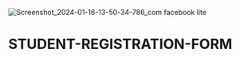 ![Screenshot_2024-01-16-13-50-34-786_com facebook lite](https://github.com/Pratikshyatripathy/STUDENT-REGISTRATION-FORM/assets/143098758/c8690235-e41b-4c8d-bdac-7db7f212f1c6)
# STUDENT-REGISTRATION-FORM
